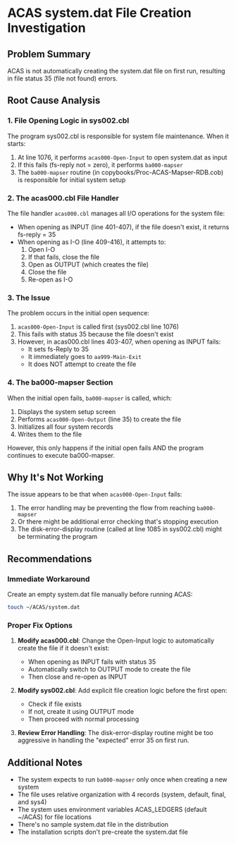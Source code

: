 # ACAS system.dat File Creation Investigation

## Problem Summary
ACAS is not automatically creating the system.dat file on first run, resulting in file status 35 (file not found) errors.

## Root Cause Analysis

### 1. File Opening Logic in sys002.cbl
The program sys002.cbl is responsible for system file maintenance. When it starts:

1. At line 1076, it performs `acas000-Open-Input` to open system.dat as input
2. If this fails (fs-reply not = zero), it performs `ba000-mapser`
3. The `ba000-mapser` routine (in copybooks/Proc-ACAS-Mapser-RDB.cob) is responsible for initial system setup

### 2. The acas000.cbl File Handler
The file handler `acas000.cbl` manages all I/O operations for the system file:

- When opening as INPUT (line 401-407), if the file doesn't exist, it returns fs-reply = 35
- When opening as I-O (line 409-416), it attempts to:
  1. Open I-O
  2. If that fails, close the file
  3. Open as OUTPUT (which creates the file)
  4. Close the file
  5. Re-open as I-O

### 3. The Issue
The problem occurs in the initial open sequence:

1. `acas000-Open-Input` is called first (sys002.cbl line 1076)
2. This fails with status 35 because the file doesn't exist
3. However, in acas000.cbl lines 403-407, when opening as INPUT fails:
   - It sets fs-Reply to 35
   - It immediately goes to `aa999-Main-Exit`
   - It does NOT attempt to create the file

### 4. The ba000-mapser Section
When the initial open fails, `ba000-mapser` is called, which:

1. Displays the system setup screen
2. Performs `acas000-Open-Output` (line 35) to create the file
3. Initializes all four system records
4. Writes them to the file

However, this only happens if the initial open fails AND the program continues to execute ba000-mapser.

## Why It's Not Working

The issue appears to be that when `acas000-Open-Input` fails:

1. The error handling may be preventing the flow from reaching `ba000-mapser`
2. Or there might be additional error checking that's stopping execution
3. The disk-error-display routine (called at line 1085 in sys002.cbl) might be terminating the program

## Recommendations

### Immediate Workaround
Create an empty system.dat file manually before running ACAS:
```bash
touch ~/ACAS/system.dat
```

### Proper Fix Options

1. **Modify acas000.cbl**: Change the Open-Input logic to automatically create the file if it doesn't exist:
   - When opening as INPUT fails with status 35
   - Automatically switch to OUTPUT mode to create the file
   - Then close and re-open as INPUT

2. **Modify sys002.cbl**: Add explicit file creation logic before the first open:
   - Check if file exists
   - If not, create it using OUTPUT mode
   - Then proceed with normal processing

3. **Review Error Handling**: The disk-error-display routine might be too aggressive in handling the "expected" error 35 on first run.

## Additional Notes

- The system expects to run `ba000-mapser` only once when creating a new system
- The file uses relative organization with 4 records (system, default, final, and sys4)
- The system uses environment variables ACAS_LEDGERS (default ~/ACAS) for file locations
- There's no sample system.dat file in the distribution
- The installation scripts don't pre-create the system.dat file